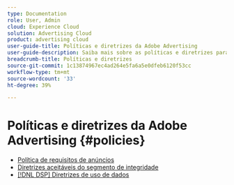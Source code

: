 ```yaml
---
type: Documentation
role: User, Admin
cloud: Experience Cloud
solution: Advertising Cloud
product: advertising cloud
user-guide-title: Políticas e diretrizes da Adobe Advertising
user-guide-description: Saiba mais sobre as políticas e diretrizes para DSP de publicidade e [!DNL Advertising Search].
breadcrumb-title: Políticas e diretrizes
source-git-commit: 1c13874967ec4ad264e5fa6a5e0dfeb6120f53cc
workflow-type: tm+mt
source-wordcount: '33'
ht-degree: 39%

---
```



# Políticas e diretrizes da Adobe Advertising  {#policies}

+ [Política de requisitos de anúncios](/help/policies/ad-requirements-policy.md)
+ [Diretrizes aceitáveis do segmento de integridade](/help/policies/health-segment-guidelines.md)
+ [[!DNL DSP] Diretrizes de uso de dados](/help/policies/data-usage-guidelines.md)

